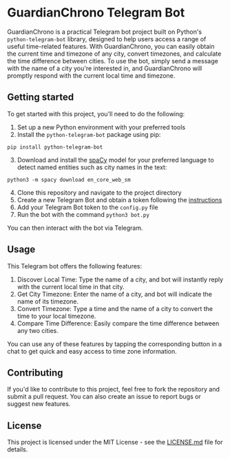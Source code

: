 # GuardianChrono Telegram Bot
GuardianChrono is a practical Telegram bot project built on Python's `python-telegram-bot` library, designed to help users access a range of useful time-related features. With GuardianChrono, you can easily obtain the current time and timezone of any city, convert timezones, and calculate the time difference between cities. To use the bot, simply send a message with the name of a city you're interested in, and GuardianChrono will promptly respond with the current local time and timezone.

## Getting started
To get started with this project, you'll need to do the following:  
1. Set up a new Python environment with your preferred tools
2. Install the `python-telegram-bot` package using pip:
```
pip install python-telegram-bot
```
3. Download and install the [spaCy](https://spacy.io/) model for your preferred language to detect named entities such as city names in the text: 
```
python3 -m spacy download en_core_web_sm
```
4. Clone this repository and navigate to the project directory
5. Create a new Telegram Bot and obtain a token following the [instructions](https://core.telegram.org/bots#how-do-i-create-a-bot)
6. Add your Telegram Bot token to the `config.py` file
7. Run the bot with the command `python3 bot.py`

You can then interact with the bot via Telegram.

## Usage
This Telegram bot offers the following features:  
1. Discover Local Time: Type the name of a city, and bot will instantly reply with the current local time in that city.  
2. Get City Timezone: Enter the name of a city, and bot will indicate the name of its timezone.  
3. Convert Timezone: Type a time and the name of a city to convert the time to your local timezone.  
4. Compare Time Difference: Easily compare the time difference between any two cities.  

You can use any of these features by tapping the corresponding button in a chat to get quick and easy access to time zone information.
## Contributing
If you'd like to contribute to this project, feel free to fork the repository and submit a pull request. You can also create an issue to report bugs or suggest new features.

## License
This project is licensed under the MIT License - see the [LICENSE.md](https://github.com/mearashadowfax/GuardianChrono/blob/main/LICENSE) file for details.
